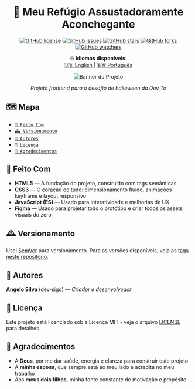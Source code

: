 <div align="center"\>

# 🎃 Meu Refúgio Assustadoramente Aconchegante

  [![GitHub license](https://img.shields.io/github/license/dev-sigo/my_spooky_cozy_haven?color=green)]()
  [![GitHub issues](https://img.shields.io/github/issues/dev-sigo/my_spooky_cozy_haven?color=red)]()
  [![GitHub stars](https://img.shields.io/github/stars/dev-sigo/my_spooky_cozy_haven?color=yellow)]()
  [![GitHub forks](https://img.shields.io/github/forks/dev-sigo/my_spooky_cozy_haven?color=orange)]()
  [![GitHub watchers](https://img.shields.io/github/watchers/dev-sigo/my_spooky_cozy_haven?color=blue)]()

  🌐 **Idiomas disponíveis**:  
  [🇺🇸 English](README.md) | [🇧🇷 Português](README.pt-BR.md)

  <img src="./assets/readme/preview.gif" alt="Banner do Projeto">

  _Projeto frontend para o desafio de halloween da Dev To_

</div>

## 🗺️ Mapa

  - [<code>🧩 Feito Com</code>](#🧩-feito-com)
  - [<code>🕰️ Versionamento</code>](#🕰️-versionamento)
  - [<code>🧙 Autores</code>](#🧙-autores)
  - [<code>📜 Licença</code>](#📜-licenca)
  - [<code>📢 Agradecimentos</code>](#📢-agradecimentos)

## 🧩 Feito Com

  - **HTML5** — A fundação do projeto, construído com tags semânticas
  - **CSS3** — O coração de tudo: dimensionamento fluido, animações keyframe e layout responsivo
  - **JavaScript (ES)** — Usado para interatividade e melhorias de UX
  - **Figma** — Usado para projetar todo o protótipo e criar todos os assets visuais do zero

## 🕰️ Versionamento

Usei [SemVer](http://semver.org/) para versionamento. Para as versões disponíveis, veja as [tags neste repositório](https://github.com/dev-sigo/my_spooky_cozy_haven/tags).

## 🧙 Autores

**Angelo Silva** ([dev-sigo](https://github.com/dev-sigo)) — _Criador e desenvolvedor_

## 📜 Licença

Este projeto está licenciado sob a Licença MIT - veja o arquivo [LICENSE](LICENSE.txt) para detalhes

## 📢 Agradecimentos

  - A **Deus**, por me dar saúde, energia e clareza para construir este projeto
  - À **minha esposa**, que sempre está ao meu lado e acredita no meu trabalho
  - Aos **meus dois filhos**, minha fonte constante de motivação e propósito